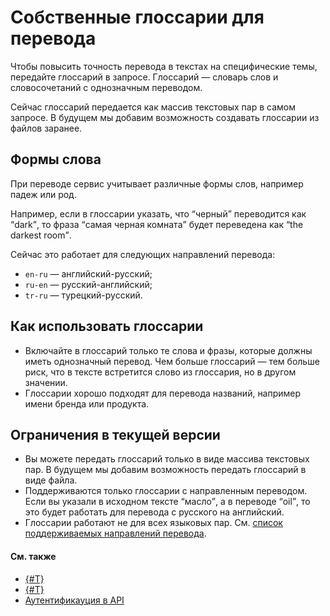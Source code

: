 # Собственные глоссарии для перевода

Чтобы повысить точность перевода в текстах на специфические темы, передайте глоссарий в запросе. Глоссарий — словарь слов и словосочетаний с однозначным переводом.

Сейчас глоссарий передается как массив текстовых пар в самом запросе. В будущем мы добавим возможность создавать глоссарии из файлов заранее.

## Формы слова

При переводе сервис учитывает различные формы слов, например падеж или род.

Например, если в глоссарии указать, что <q>черный</q> переводится как <q>dark</q>, то фраза <q>самая черная комната</q> будет переведена как <q>the darkest room</q>.

Сейчас это работает для следующих направлений перевода:

* `en-ru` — английский-русский;
* `ru-en` — русский-английский;
* `tr-ru` — турецкий-русский.

## Как использовать глоссарии

* Включайте в глоссарий только те слова и фразы, которые должны иметь однозначный перевод. Чем больше глоссарий — тем больше риск, что в тексте встретится слово из глоссария, но в другом значении.
* Глоссарии хорошо подходят для перевода названий, например имени бренда или продукта.

## Ограничения в текущей версии

* Вы можете передать глоссарий только в виде массива текстовых пар. В будущем мы добавим возможность передать глоссарий в виде файла.
* Поддерживаются только глоссарии с направленным переводом. Если вы указали в исходном тексте <q>масло</q>, а в переводе <q>oil</q>, то это будет работать для перевода с русского на английский.
* Глоссарии работают не для всех языковых пар. См. [список поддерживаемых направлений перевода](glossary-supported-pairs.md).

#### См. также

* [{#T}](glossary-supported-pairs.md)
* [{#T}](../operations/better-quality.md#with-glossary)
* [Аутентификауция в API](../api-ref/authentication.md)